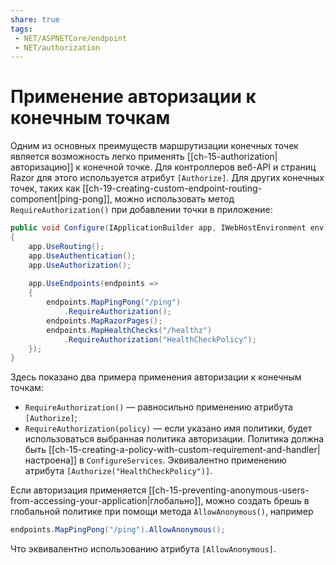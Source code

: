 ```yaml
---
share: true
tags:
 - NET/ASPNETCore/endpoint
 - NET/authorization
---
```

# Применение авторизации к конечным точкам
Одним из основных преимуществ маршрутизации конечных точек является возможность легко применять [[ch-15-authorization|авторизацию]] к конечной точке. Для контроллеров веб-API и страниц Razor для этого используется атрибут `[Authorize]`.
Для других конечных точек, таких как [[ch-19-creating-custom-endpoint-routing-component|ping-pong]], можно использовать метод `RequireAuthorization()` при добавлении точки в приложение:
```csharp
public void Configure(IApplicationBuilder app, IWebHostEnvironment env)
{
	app.UseRouting();
	app.UseAuthentication();
	app.UseAuthorization();
	
	app.UseEndpoints(endpoints =>
	{
		endpoints.MapPingPong("/ping")
			.RequireAuthorization();
		endpoints.MapRazorPages();
		endpoints.MapHealthChecks("/healthz")
			.RequireAuthorization("HealthCheckPolicy");
	});
}
```
Здесь показано два примера применения авторизации к конечным точкам:
- `RequireAuthorization()` — равносильно применению атрибута `[Authorize]`;
- `RequireAuthorization(policy)` — если указано имя политики, будет использоваться выбранная политика авторизации. Политика должна быть [[ch-15-creating-a-policy-with-custom-requirement-and-handler|настроена]] в `ConfigureServices`. Эквивалентно применению атрибута `[Authorize("HealthCheckPolicy")]`.

Если авторизация применяется [[ch-15-preventing-anonymous-users-from-accessing-your-application|глобально]], можно создать брешь в глобальной политике при помощи метода `AllowAnonymous()`, например
```csharp
endpoints.MapPingPong("/ping").AllowAnonymous();
```
Что эквивалентно использованию атрибута `[AllowAnonymous]`.